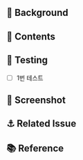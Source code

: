 <!-- 풀 리퀘스트 제목
[<이슈 종류>/<이슈번호1>, <이슈번호2>] <제목>
-->

<!-- 리뷰어랑 담당자, 라벨 설정했는지 확인하세요 -->

## 🚀 Background
<!-- 어떤 걸 고치고 pr을 했는지 간단하게 -->

## 🥥 Contents
<!--
코드, 개발 관점에서 어떤걸 고쳤는지 상세하게
사진같은걸 넣어도 된다.
pr 보는 사람이 따로 정보를 안 찾아봐도 되게 적는게 이상적
-->

## 🧪 Testing
<!-- 테스트 방법이나, 테스트 한 목록들을 적는다. -->

- [ ] 1번 테스트

## 📸 Screenshot
<!-- 움짤을 넣어주는게 가장 좋고, 왠만하면 용량을 작게 만든다. -->

## ⚓ Related Issue
<!-- 이슈 번호를 적어주면 되고, close 같은 자동 닫힘을 등록하여도 된다. -->

## 📚 Reference
<!-- 자신이 참조한 정보의 출처를 적는다. -->
